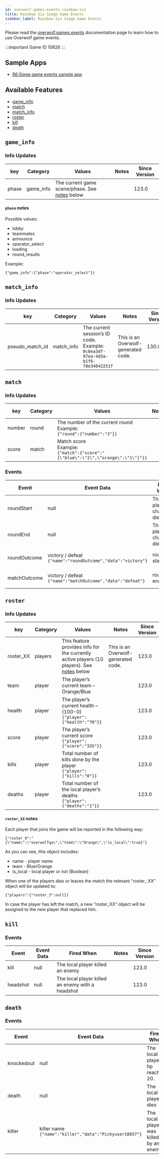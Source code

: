 ```yaml
---
id: overwolf-games-events-rainbow-six
title: Rainbow Six Siege Game Events
sidebar_label: Rainbow Six Siege Game Events
---
```


Please read the [overwolf.games.events](overwolf-games-events) documentation page to learn how to use Overwolf game events.

:::important Game ID
10826
:::

## Sample Apps
* [R6:Siege game events sample app](https://github.com/overwolf/rainbow-six-sample-app)

## Available Features

* [game_info](#game-info)
* [match](#match)
* [match_info](#match-info)
* [roster](#roster)
* [kill](#kill)
* [death](#death)

## `game_info`

### Info Updates

key          | Category    | Values                    | Notes                 | Since Version |
------------ | ------------| ------------------------- | --------------------- | ------------- | 
phase | game_info   | The current game scene/phase. See [notes](#phase-notes) below |                       |   123.0  |

#### `phase` notes

Possible values:

* lobby
* teammates
* announce
* operator_select
* loading
* round_results

Example:

`{"game_info":{"phase":"operator_select"}}`

## `match_info`

### Info Updates

key          | Category    | Values                    | Notes                 | Since Version |
--------------- | -----------| ------------------------------------------------------------------------------------ | ------------------------------------ | ------------- | 
pseudo_match_id | match_info | The current session’s ID code. Example:</br> `0c0ea3df-97ea-4d3a-b1f6-f8e34042251f`  |  This is an Overwolf-generated code. |   130.0.15 |

## `match`

### Info Updates

key          | Category    | Values                            | Notes                 | Since Version |
------------ | ------------| --------------------------------- | --------------------- | ------------- | 
number       | round   | The number of the current round</br>Example:</br>`{"round":{"number":"3"}}` |                       |   123.0 |
score       | match   | Match score</br>Example:</br>`{"match":{"score":"{\"blue\":\"2\",\"orange\":\"1\"}"}}` |                       |   123.0  |

### Events

Event | Event Data                        | Fired When                  | Notes              | Since Version |
------| ----------------------------------| --------------------------- | ------------------ | --------------|
roundStart | null | The player’s champion died  |  round starts |     123.0      |
roundEnd | null | The player’s champion died  | round ends |     123.0      |
roundOutcome | victory / defeat</br>`{"name":"roundOutcome","data":"victory"}` |  round starts  |  Match has started |     123.0      | 
matchOutcome | victory / defeat</br>`{"name":"matchOutcome","data":"defeat"}` |  round ends  |  Match has started |     123.0     | 

## `roster`

### Info Updates

key          | Category    | Values                    | Notes                 | Since Version |
--------------- | -----------| ------------------------------------------------------------------------------------ | ------------------------------------ | ------------- | 
roster_XX | players | This feature provides info for the currently active players (10 players). See [notes](#roster-xx-notes) below |  This is an Overwolf-generated code. |   123.0 |
team | player | The player’s current team – Orange/Blue  |   |   123.0 |
health | player | The player’s current health – (100-0)</br>`{"player":{"health":"70"}}` |   |   123.0 |
score | player | The player’s current score</br>`{"player":{"score":"335"}}` |   |   123.0 |
kills | player | Total number of kills done by the player</br>`{"player":{"kills":"0"}}` |   |   123.0 |
deaths | player | Total number of the local player’s deaths</br>`{"player":{"deaths":"1"}}` |   |   123.0 |

#### `roster_XX` notes

Each player that joins the game will be reported in the following way:

`{"roster_0":"{\"name\":\"overwolfqa\",\"team\":\"Orange\",\"is_local\":true}"}`

As you can see, this object includes:

* name - player name
* team - Blue/Orange
* is_local - local player or not (Boolean)

When one of the players dies or leaves the match the relevant “roster_ XX” object will be updated to:

`{"players":{"roster_3":null}}`

In case the player has left the match, a new “roster_XX” object will be assigned to the new player that replaced him.

## `kill`

### Events

Event  | Event Data                                       |               Fired When                  | Notes     | Since Version |
-------| -------------------------------------------------| ----------------------------------------- | --------- | --------------|
kill | null | The local player killed an enemy |                  |   123.0     |
headshot | null | The local player killed an enemy with a headshot |   |   123.0     |


## `death`

### Events

Event  | Event Data                                       |               Fired When                  | Notes     | Since Version |
-------| -------------------------------------------------| ----------------------------------------- | --------- | --------------|
knockedout | null | The local player’s hp reaches 20. |                  |   123.0     |
death | null |  The local player dies |                  |   123.0     |
killer | killer name</br>`{"name":"killer","data":"Pickyuser18857"}` |  The local player was killed by an enemy |                  |   123.0     |